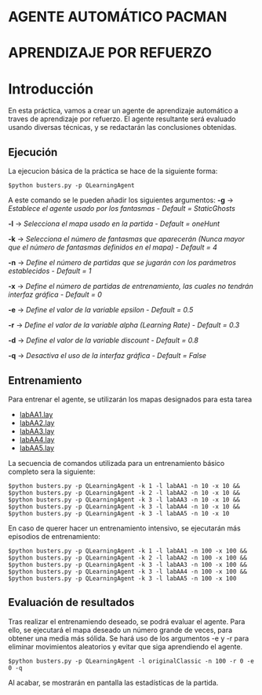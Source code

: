 AGENTE AUTOMÁTICO PACMAN
========================

APRENDIZAJE POR REFUERZO
========================

# Introducción


En esta práctica, vamos a crear un agente de aprendizaje automático a traves de aprendizaje por refuerzo.
El agente resultante será evaluado usando diversas técnicas, y se redactarán las conclusiones obtenidas.

## Ejecución

La ejecucion básica de la práctica se hace de la siguiente forma:
```
$python busters.py -p QLearningAgent
```
A este comando se le pueden añadir los siguientes argumentos:
**-g** -> *Establece el agente usado por los fantasmas* - *Default = StaticGhosts*

**-l** -> *Selecciona el mapa usado en la partida* - *Default = oneHunt*

**-k** -> *Selecciona el número de fantasmas que aparecerán (Nunca mayor que el número de fantasmas definidos en el mapa)* - *Default = 4*

**-n** -> *Define el número de partidas que se jugarán con los parámetros establecidos* - *Default = 1*

**-x** -> *Define el número de partidas de entrenamiento, las cuales no tendrán interfaz gráfica* - *Default = 0*

**-e** -> *Define el valor de la variable epsilon* - *Default = 0.5*

**-r** -> *Define el valor de la variable alpha (Learning Rate)* - *Default = 0.3*

**-d** -> *Define el valor de la variable discount* - *Default = 0.8*

**-q** -> *Desactiva el uso de la interfaz gráfica* - *Default = False*

## Entrenamiento

Para entrenar el agente, se utilizarán los mapas designados para esta tarea

* [labAA1.lay](layouts/labAA1.lay)
* [labAA2.lay](layouts/labAA2.lay)
* [labAA3.lay](layouts/labAA3.lay)
* [labAA4.lay](layouts/labAA4.lay)
* [labAA5.lay](layouts/labAA5.lay)

La secuencia de comandos utilizada para un entrenamiento básico completo sera la siguiente:
```
$python busters.py -p QLearningAgent -k 1 -l labAA1 -n 10 -x 10 &&
$python busters.py -p QLearningAgent -k 2 -l labAA2 -n 10 -x 10 &&
$python busters.py -p QLearningAgent -k 3 -l labAA3 -n 10 -x 10 &&
$python busters.py -p QLearningAgent -k 3 -l labAA4 -n 10 -x 10 &&
$python busters.py -p QLearningAgent -k 3 -l labAA5 -n 10 -x 10
```
En caso de querer hacer un entrenamiento intensivo, se ejecutarán más episodios de entrenamiento:
```
$python busters.py -p QLearningAgent -k 1 -l labAA1 -n 100 -x 100 &&
$python busters.py -p QLearningAgent -k 2 -l labAA2 -n 100 -x 100 &&
$python busters.py -p QLearningAgent -k 3 -l labAA3 -n 100 -x 100 &&
$python busters.py -p QLearningAgent -k 3 -l labAA4 -n 100 -x 100 &&
$python busters.py -p QLearningAgent -k 3 -l labAA5 -n 100 -x 100
```

## Evaluación de resultados

Tras realizar el entrenamiendo deseado, se podrá evaluar el agente. Para ello, se ejecutará el mapa deseado un número grande de veces, para obtener una media más sólida.
Se hará uso de los argumentos -e y -r para eliminar movimientos aleatorios y evitar que siga aprendiendo el agente.
```
$python busters.py -p QLearningAgent -l originalClassic -n 100 -r 0 -e 0 -q
```
Al acabar, se mostrarán en pantalla las estadísticas de la partida.